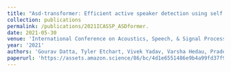 ```yaml
---
title: "Asd-transformer: Efficient active speaker detection using self and multimodal transformers"
collection: publications
permalink: /publications/2021ICASSP_ASDformer.
date: 2021-05-30
venue: 'International Conference on Acoustics, Speech, & Signal Processing (ICASSP)'
year: '2021'
authors: 'Gourav Datta, Tyler Etchart, Vivek Yadav, Varsha Hedau, Pradeep Natarajan, Shih-Fu Chang'
paperurl: 'https://assets.amazon.science/86/bc/4d1e6551486e9b4a99fd37f9dd93/asd-transformer-efficient-active-speaker-detection-using-self-and-multimodal-transformers.pdf'
---
```



